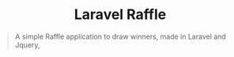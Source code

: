 <h1 align="center">Laravel Raffle</h1>

> A simple Raffle application to draw winners, made in Laravel and Jquery,
